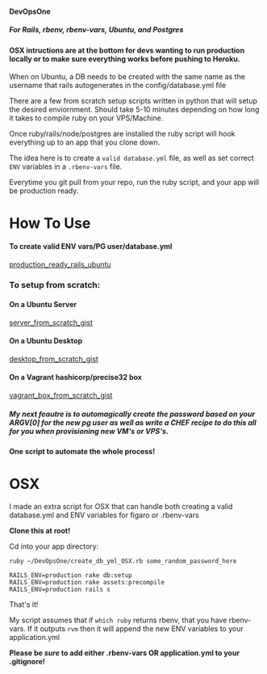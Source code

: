 #### DevOpsOne

##### For Rails, rbenv, rbenv-vars, Ubuntu, and Postgres

#### OSX intructions are at the bottom for devs wanting to run production locally or to make sure everything works before pushing to Heroku.

When on Ubuntu, a DB needs to be created with the same name as the username that rails autogenerates in the config/database.yml file

There are a few from scratch setup scripts written in python that will setup the desired enviornment. Should take 5-10 minutes depending on how long it takes to compile ruby on your VPS/Machine.

Once ruby/rails/node/postgres are installed the ruby script will hook everything up to an app that you clone down.

The idea here is to create a ```valid database.yml``` file, as well as set correct ```ENV``` variables in a ```.rbenv-vars``` file. 

Everytime you git pull from your repo, run the ruby script, and your app will be production ready.

# How To Use

#### To create valid ENV vars/PG user/database.yml

[production_ready_rails_ubuntu](https://gist.github.com/selfup/8552639296105b464750)

### To setup from scratch:

#### On a Ubuntu Server

[server_from_scratch_gist](https://gist.github.com/selfup/24d5901b0610fdbf7692)

#### On a Ubuntu Desktop

[desktop_from_scratch_gist](https://gist.github.com/selfup/3449f7671d5492506cc7)

#### On a Vagrant hashicorp/precise32 box

[vagrant_box_from_scratch_gist](https://gist.github.com/selfup/025dab4b72f5d9d56e10)

##### My next feautre is to automagically create the password based on your ARGV[0] for the new pg user as well as write a CHEF recipe to do this all for you when provisioning new VM's or VPS's.

#### One script to automate the whole process!

# OSX

I made an extra script for OSX that can handle both creating a valid database.yml and ENV variables for figaro or .rbenv-vars

**Clone this at root!**

Cd into your app directory:

    ruby ~/DevOpsOne/create_db_yml_OSX.rb some_random_password_here
    
    RAILS_ENV=production rake db:setup
    RAILS_ENV=production rake assets:precompile
    RAILS_ENV=production rails s

That's it! 

My script assumes that if ```which ruby``` returns rbenv, that you have rbenv-vars. If it outputs ```rvm``` then it will append the new ENV variables to your application.yml

**Please be *sure* to add either .rbenv-vars OR application.yml to your .gitignore!**

